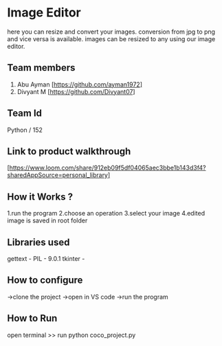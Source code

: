 # Image Editor
here you can resize and convert your images. conversion from jpg to png and vice versa is available. images can be resized to any using our image editor.

## Team members
1. Abu Ayman [https://github.com/ayman1972]
2. Divyant M [https://github.com/Divyant07]

## Team Id
Python / 152

## Link to product walkthrough
[https://www.loom.com/share/912eb09f5df04065aec3bbe1b143d3f4?sharedAppSource=personal_library]

## How it Works ?
1.run the program
2.choose an operation
3.select your image
4.edited image is saved in root folder

## Libraries used
gettext -
PIL - 9.0.1
tkinter -

## How to configure
->clone the project
->open in VS code
->run the program

## How to Run
open terminal >> 
run python coco_project.py
